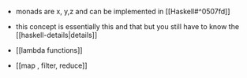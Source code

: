 - monads are x, y,z and can be implemented in [[Haskell#^0507fd]]
-  this concept is essentially this and that but you still have to know the [[haskell-details|details]]

- [[lambda functions]]
- [[map , filter, reduce]] 